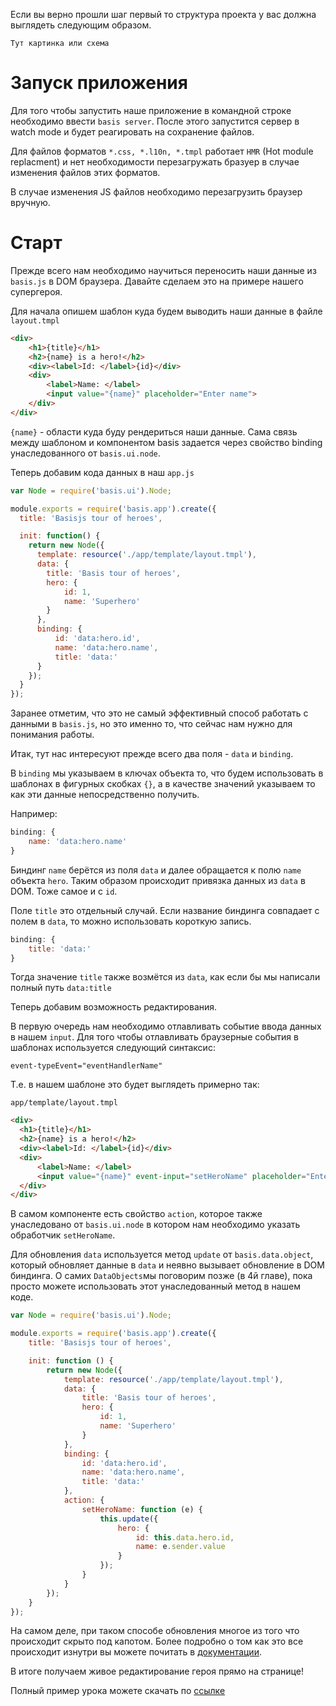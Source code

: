 Если вы верно прошли шаг первый то структура проекта у вас должна выглядеть следующим образом.

`Тут картинка или схема`

# Запуск приложения

Для того чтобы запустить наше приложение в командной строке необходимо ввести `basis server`.
После этого запустится сервер в watch mode и будет реагировать на сохранение файлов.

Для файлов форматов `*.css, *.l10n, *.tmpl` работает `HMR` (Hot module replacment)  и нет необходимости перезагружать бразуер в случае изменения файлов этих форматов.

В случае изменения JS файлов необходимо перезагрузить браузер вручную.

# Старт

Прежде всего нам необходимо научиться переносить наши данные из `basis.js` в DOM браузера. Давайте сделаем это на примере нашего супергероя.

Для начала опишем шаблон куда будем выводить наши данные в файле `layout.tmpl`


```html
<div>
    <h1>{title}</h1>
    <h2>{name} is a hero!</h2>
    <div><label>Id: </label>{id}</div>
    <div>
        <label>Name: </label>
        <input value="{name}" placeholder="Enter name">
    </div>
</div>
```

`{name}` - области куда буду рендериться наши данные.
Сама связь между шаблоном и компонентом basis задается через свойство binding унаследованного от `basis.ui.node`.

Теперь добавим кода данных в наш `app.js`

```js
var Node = require('basis.ui').Node;

module.exports = require('basis.app').create({
  title: 'Basisjs tour of heroes',

  init: function() {
    return new Node({
      template: resource('./app/template/layout.tmpl'),
      data: {
        title: 'Basis tour of heroes',
        hero: {
            id: 1,
            name: 'Superhero'
        }
      },
      binding: {
          id: 'data:hero.id',
          name: 'data:hero.name',
          title: 'data:'
      }
    });
  }
});
```

Заранее отметим, что это не самый эффективный способ работать с данными в `basis.js`, но это именно то, что сейчас нам нужно для понимания работы.

Итак, тут нас интересуют прежде всего два поля - `data` и `binding`.

В `binding` мы указываем в ключах объекта то, что будем использовать в шаблонах в фигурных скобках `{}`, а в качестве значений указываем то как эти данные непосредственно получить.

Например:

```js
binding: {
    name: 'data:hero.name'
}
```

Биндинг `name` берётся из поля `data` и далее обращается к полю `name` объекта `hero`. Таким образом происходит привязка данных из `data` в DOM. Тоже самое и с `id`.

Поле `title` это отдельный случай. Если название биндинга совпадает с полем в `data`, то можно использовать короткую запись.

```js
binding: {
    title: 'data:'
}
```

Тогда значение `title` также возмётся из `data`, как если бы мы написали полный путь `data:title`

Теперь добавим возможность редактирования.

В первую очередь нам необходимо отлавливать событие ввода данных в нашем `input`. Для того чтобы отлавливать браузерные события в шаблонах используется следующий синтаксис:

```
event-typeEvent="eventHandlerName"
```

Т.e. в нашем шаблоне это будет выглядеть примерно так:

`app/template/layout.tmpl`
```html
<div>
  <h1>{title}</h1>
  <h2>{name} is a hero!</h2>
  <div><label>Id: </label>{id}</div>
  <div>
      <label>Name: </label>
      <input value="{name}" event-input="setHeroName" placeholder="Enter name">
  </div>
</div>
```

В самом компоненте есть свойство `action`, которое также унаследовано от `basis.ui.node` в котором нам необходимо указать обработчик `setHeroName`.

Для обновления `data` используется метод `update` от `basis.data.object`, который обновляет данные в `data` и неявно вызывает обновление в DOM биндинга. О самих `DataObjects`мы поговорим позже (в 4й главе), пока просто можете использовать этот унаследованный метод в нашем коде.

```js
var Node = require('basis.ui').Node;

module.exports = require('basis.app').create({
    title: 'Basisjs tour of heroes',

    init: function () {
        return new Node({
            template: resource('./app/template/layout.tmpl'),
            data: {
                title: 'Basis tour of heroes',
                hero: {
                    id: 1,
                    name: 'Superhero'
                }
            },
            binding: {
                id: 'data:hero.id',
                name: 'data:hero.name',
                title: 'data:'
            },
            action: {
                setHeroName: function (e) {
                    this.update({
                        hero: {
                            id: this.data.hero.id,
                            name: e.sender.value
                        }
                    });
                }
            }
        });
    }
});

```

На самом деле, при таком способе обновления многое из того что происходит скрыто под капотом. Более подробно о том как это все происходит изнутри вы можете почитать в [документации](https://github.com/basisjs/articles/blob/master/ru-RU/tutorial/part1/index.md#Биндинги-и-действия).

В итоге получаем живое редактирование героя прямо на странице!

Полный пример урока можете скачать по [ссылке](https://github.com/prostoandrei/basis-tour-of-heroes/tree/part2)
